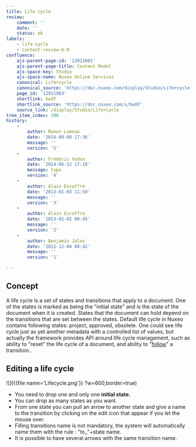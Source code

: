 ```yaml
---
title: Life cycle
review:
    comment: ''
    date: ''
    status: ok
labels:
    - life-cycle
    - content-review-6-0
confluence:
    ajs-parent-page-id: '12911801'
    ajs-parent-page-title: Content Model
    ajs-space-key: Studio
    ajs-space-name: Nuxeo Online Services
    canonical: Life+cycle
    canonical_source: 'https://doc.nuxeo.com/display/Studio/Life+cycle'
    page_id: '12911983'
    shortlink: bwXF
    shortlink_source: 'https://doc.nuxeo.com/x/bwXF'
    source_link: /display/Studio/Life+cycle
tree_item_index: 300
history:
    -
        author: Manon Lumeau
        date: '2014-09-08 17:36'
        message: ''
        version: '5'
    -
        author: Frédéric Vadon
        date: '2014-06-12 17:18'
        message: typo
        version: '4'
    -
        author: Alain Escaffre
        date: '2013-01-03 11:50'
        message: ''
        version: '3'
    -
        author: Alain Escaffre
        date: '2013-01-02 00:45'
        message: ''
        version: '2'
    -
        author: Benjamin Jalon
        date: '2012-12-04 08:42'
        message: ''
        version: '1'

---
```

## Concept

A life cycle is a set of states and transitions that apply to a document. One of the states is marked as being the "initial state" and is the state of the document when it is created. States that the document can hold depend on the transitions that are set between the states. Default life cycle in Nuxeo contains following states: project, approved, obsolete. One could see life cycle just as yet another metadata with a controlled list of values, but actually the framework provides API around life cycle management, such as ability to "reset" the life cycle of a document, and ability to "[follow](http://explorer.nuxeo.org/nuxeo/site/distribution/current/viewOperation/Document.SetLifeCycle)" a transition..

## Editing a life cycle

![]({{file name='Lifecycle.png'}} ?w=600,border=true)

*   You need to drop one and only one&nbsp;**initial state.**
*   You can drop as many states as you want.
*   From one state you can pull an arrow to another state and give a name to the transition by clicking on the edit icon that appear if you let the mouse over.
*   Filling transitions name is not mandatory, the system will automatically name them with the rule : "to_"+state name.
*   It is possible to have several arrows with the same transition name.
